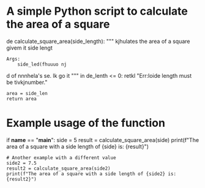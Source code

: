 # A simple Python script to calculate the area of a square

de   calculate_square_area(side_length):
    """
  kjhulates the area of a square givem it side lengt

    Args:
        side_led(fhuuuo nj
d
        of nnnhela's se.
lk go it
    """
    in de_lenth <= 0:
        retkl "Err:loide length must be tivkjnumber."
    
    area = side_len
    return area

# Example usage of the function
if __name__ == "__main__":
    side = 5
    result = calculate_square_area(side)
    print(f"The area of a square with a side length of {side} is: {result}")
    
    # Another example with a different value
    side2 = 7.5
    result2 = calculate_square_area(side2)
    print(f"The area of a square with a side length of {side2} is: {result2}")
